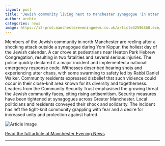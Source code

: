```yaml
---
layout: post
title: "Jewish community living next to Manchester synagogue 'in utter shock' after horrific attack"
author: archie
categories: news
image: https://i2-prod.manchestereveningnews.co.uk/article32596860.ece/ALTERNATES/s1200/0_image.jpg
---
```

Members of the Jewish community in north Manchester are reeling after a shocking attack outside a synagogue during Yom Kippur, the holiest day of the Jewish calendar. A car drove at pedestrians near Heaton Park Hebrew Congregation, resulting in two fatalities and several serious injuries. The police quickly declared it a major incident and implemented a national emergency response code. Witnesses described hearing shots and experiencing utter chaos, with some swarming to safety led by Rabbi Daniel Walker. Community residents expressed disbelief that such violence could occur in their close-knit area known for its diversity and togetherness. Leaders from the Community Security Trust emphasised the growing threat the Jewish community faces, citing rising antisemitism. Security measures have been tightened at synagogues across Greater Manchester. Local politicians and residents conveyed their shock and solidarity. The incident has left the tight-knit community grappling with fear and a desire for increased unity and protection against hatred.

![Article Image](https://i2-prod.manchestereveningnews.co.uk/article32596860.ece/ALTERNATES/s1200/0_image.jpg)

[Read the full article at Manchester Evening News](https://www.manchestereveningnews.co.uk/news/greater-manchester-news/manchester-synagogue-attack-jewish-community-32595532)

---
